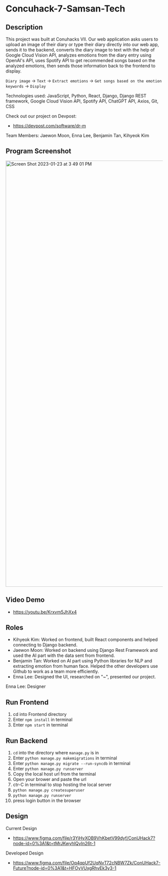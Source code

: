 # Concuhack-7-Samsan-Tech

## Description

This project was built at Conuhacks VII. Our web application asks users to upload an image of their diary or type their diary directly into our web app, sends it to the backend, converts the diary image to text with the help of Google Cloud Vision API, analyzes emotions from the diary entry using OpenAI's API, uses Spotify API to get recommended songs based on the analyzed emotions, then sends those information back to the frontend to display.

`Diary image` -> `Text` -> `Extract emotions` -> `Get songs based on the emotion keywords` -> `Display`

Technologies used: JavaScript, Python, React, Django, Django REST framework, Google Cloud Vision API, Spotify API, ChatGPT API, Axios, Git, CSS

Check out our project on Devpost:

* https://devpost.com/software/dr-m

Team Members: Jaewon Moon, Enna Lee, Benjamin Tan, Kihyeok Kim

## Program Screenshot ##

<img width="1363" alt="Screen Shot 2023-01-23 at 3 49 01 PM" src="https://user-images.githubusercontent.com/96888460/214181563-2c42687d-3f5d-4fb3-981e-aa65c31e2986.png">

## Video Demo ##

* https://youtu.be/Krxvm5JhXx4

## Roles ##

* Kihyeok Kim: Worked on frontend, built React components and helped connecting to Django backend.
* Jaewon Moon: Worked on backend using Django Rest Framework and used the AI part with the data sent from frontend.
* Benjamin Tan: Worked on AI part using Python libraries for NLP and extracting emotion from human face.
              Helped the other developers use Github to work as a team more efficiently.
* Enna Lee: Designed the UI, researched on "~", presented our project.

Enna Lee: Designer

## Run Frontend ##

1. cd into Frontend directory
2. Enter `npm install` in terminal
3. Enter `npm start` in terminal

## Run Backend ##

1. `cd` into the directory where `manage.py` is in
2. Enter `python manage.py makemigrations` in terminal
3. Enter `python manage.py migrate --run-syncdb` in terminal
4. Enter `python manage.py runserver`
5. Copy the local host url from the terminal
5. Open your brower and paste the url
6. ctr-C in terminal to stop hosting the local server
7. `python manage.py createsuperuser`
8. `python manage.py runserver`
9. press login button in the browser


## Design ##

Current Design
* https://www.figma.com/file/r3YiHvXOB9VhKbetV99dyf/ConUHack7?node-id=0%3A1&t=tMrJKwyhlQyIn26t-1

Developed Design
* https://www.figma.com/file/Oq4qpUf2UqNvT72cNBW7Zk/ConUHack7-Future?node-id=0%3A1&t=HFOyVUxgRhvEk3y3-1
